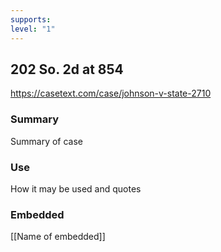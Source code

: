 ```yaml
---
supports: 
level: "1"
---
```

## 202 So. 2d at 854

https://casetext.com/case/johnson-v-state-2710
### Summary

Summary of case

### Use

How it may be used and quotes

### Embedded

[[Name of embedded]]